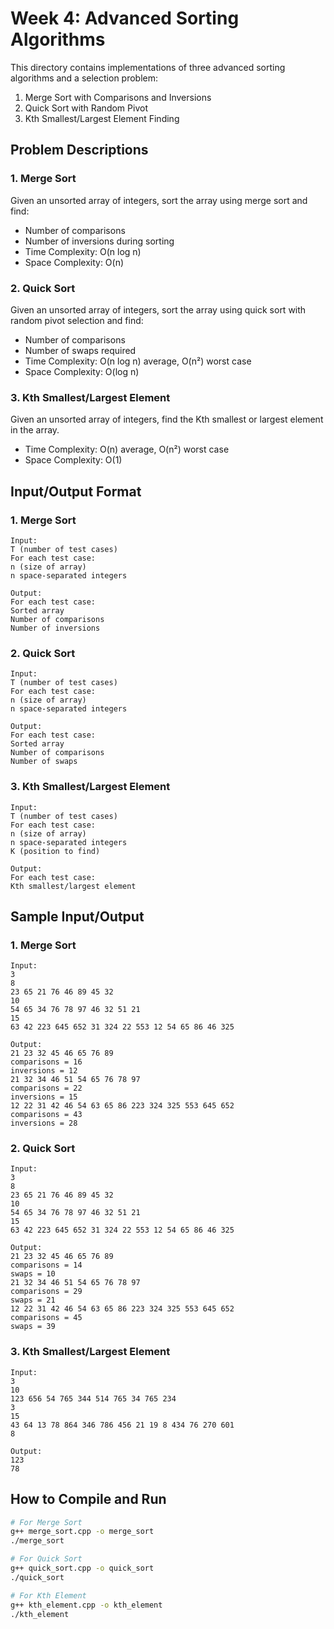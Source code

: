 # Week 4: Advanced Sorting Algorithms

This directory contains implementations of three advanced sorting algorithms and a selection problem:
1. Merge Sort with Comparisons and Inversions
2. Quick Sort with Random Pivot
3. Kth Smallest/Largest Element Finding

## Problem Descriptions

### 1. Merge Sort
Given an unsorted array of integers, sort the array using merge sort and find:
- Number of comparisons
- Number of inversions during sorting
- Time Complexity: O(n log n)
- Space Complexity: O(n)

### 2. Quick Sort
Given an unsorted array of integers, sort the array using quick sort with random pivot selection and find:
- Number of comparisons
- Number of swaps required
- Time Complexity: O(n log n) average, O(n²) worst case
- Space Complexity: O(log n)

### 3. Kth Smallest/Largest Element
Given an unsorted array of integers, find the Kth smallest or largest element in the array.
- Time Complexity: O(n) average, O(n²) worst case
- Space Complexity: O(1)

## Input/Output Format

### 1. Merge Sort
```
Input:
T (number of test cases)
For each test case:
n (size of array)
n space-separated integers

Output:
For each test case:
Sorted array
Number of comparisons
Number of inversions
```

### 2. Quick Sort
```
Input:
T (number of test cases)
For each test case:
n (size of array)
n space-separated integers

Output:
For each test case:
Sorted array
Number of comparisons
Number of swaps
```

### 3. Kth Smallest/Largest Element
```
Input:
T (number of test cases)
For each test case:
n (size of array)
n space-separated integers
K (position to find)

Output:
For each test case:
Kth smallest/largest element
```

## Sample Input/Output

### 1. Merge Sort
```
Input:
3
8
23 65 21 76 46 89 45 32
10
54 65 34 76 78 97 46 32 51 21
15
63 42 223 645 652 31 324 22 553 12 54 65 86 46 325

Output:
21 23 32 45 46 65 76 89
comparisons = 16
inversions = 12
21 32 34 46 51 54 65 76 78 97
comparisons = 22
inversions = 15
12 22 31 42 46 54 63 65 86 223 324 325 553 645 652
comparisons = 43
inversions = 28
```

### 2. Quick Sort
```
Input:
3
8
23 65 21 76 46 89 45 32
10
54 65 34 76 78 97 46 32 51 21
15
63 42 223 645 652 31 324 22 553 12 54 65 86 46 325

Output:
21 23 32 45 46 65 76 89
comparisons = 14
swaps = 10
21 32 34 46 51 54 65 76 78 97
comparisons = 29
swaps = 21
12 22 31 42 46 54 63 65 86 223 324 325 553 645 652
comparisons = 45
swaps = 39
```

### 3. Kth Smallest/Largest Element
```
Input:
3
10
123 656 54 765 344 514 765 34 765 234
3
15
43 64 13 78 864 346 786 456 21 19 8 434 76 270 601
8

Output:
123
78
```

## How to Compile and Run

```bash
# For Merge Sort
g++ merge_sort.cpp -o merge_sort
./merge_sort

# For Quick Sort
g++ quick_sort.cpp -o quick_sort
./quick_sort

# For Kth Element
g++ kth_element.cpp -o kth_element
./kth_element
``` 